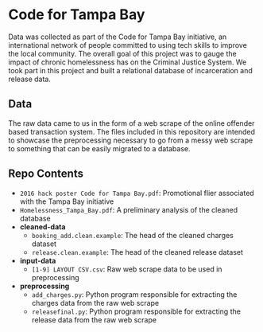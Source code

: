# Code for Tampa Bay 

Data was collected as part of the Code for Tampa Bay initiative, an international network of people committed to using tech skills to improve the local community. The overall goal of this project was to gauge the impact of chronic homelessness has on the Criminal Justice System. We took part in this project and built a relational database of incarceration and release data.

## Data 
The raw data came to us in the form of a web scrape of the online offender based transaction system. The files included in this repository are intended to showcase the preprocessing necessary to go from a messy web scrape to something that can be easily migrated to a database.

## Repo Contents

- `2016 hack poster Code for Tampa Bay.pdf`: Promotional flier associated with the Tampa Bay initiative
- `Homelessness_Tampa_Bay.pdf`: A preliminary analysis of the cleaned database
- **cleaned-data**
	* `booking_add.clean.example`: The head of the cleaned charges dataset
	* `release.clean.example`: The head of the cleaned release dataset
- **input-data**
	* `[1-9] LAYOUT CSV.csv`: Raw web scrape data to be used in preprocessing
- **preprocessing**
	* `add_charges.py`: Python program responsible for extracting the charges data from the raw web scrape
	* `releasefinal.py`: Python program responsible for extracting the release data from the raw web scrape
	


